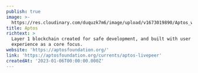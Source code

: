 ```yaml
---
publish: true
image: >-
  https://res.cloudinary.com/duquzk7m6/image/upload/v1673019890/Aptos_wordmark_transparent_BLK_y2bnyh.png
title: Aptos
richtext: >
  Layer 1 blockchain created for safe development, and built with user
  experience as a core focus.
website: 'https://aptosfoundation.org/'
link: 'https://aptosfoundation.org/currents/aptos-livepeer'
createdAt: '2023-01-06T00:00:00.000Z'
---
```


